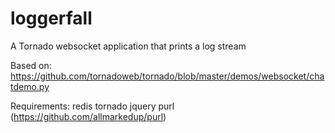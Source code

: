 # loggerfall
A Tornado websocket application that prints a log stream

Based on:  https://github.com/tornadoweb/tornado/blob/master/demos/websocket/chatdemo.py

Requirements:
redis
tornado
jquery
purl (https://github.com/allmarkedup/purl)
